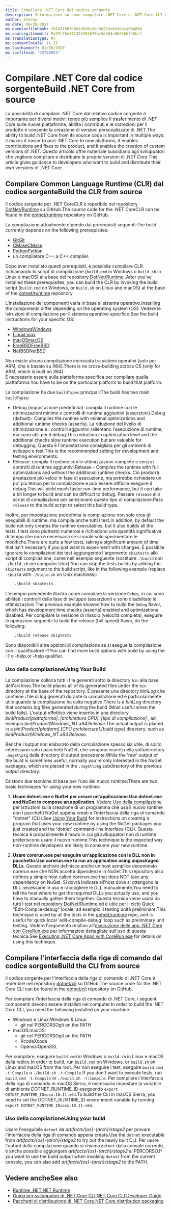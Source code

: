 ```yaml
---
title: Compilare .NET Core dal codice sorgente
description: Informazioni su come compilare .NET Core e .NET Core CLI dal codice sorgente.
author: bleroy
ms.date: 06/28/2017
ms.openlocfilehash: fe5431667d861d830c2ec56252e6e3e2ca08a866
ms.sourcegitcommit: 9a97c76e141333394676bc5d264c6624b6f45bcf
ms.translationtype: MT
ms.contentlocale: it-IT
ms.lasthandoff: 01/08/2020
ms.locfileid: "75740923"
---
```

# <a name="build-net-core-from-source"></a><span data-ttu-id="98f5a-103">Compilare .NET Core dal codice sorgente</span><span class="sxs-lookup"><span data-stu-id="98f5a-103">Build .NET Core from source</span></span>

<span data-ttu-id="98f5a-104">La possibilità di compilare .NET Core dal relativo codice sorgente è importante per diversi motivi: rende più semplice il trasferimento di .NET Core sulle nuove piattaforme, abilita i contributi e le correzioni per il prodotto e consente la creazione di versioni personalizzate di .NET.</span><span class="sxs-lookup"><span data-stu-id="98f5a-104">The ability to build .NET Core from its source code is important in multiple ways: it makes it easier to port .NET Core to new platforms, it enables contributions and fixes to the product, and it enables the creation of custom versions of .NET.</span></span>
<span data-ttu-id="98f5a-105">Questo articolo offre materiale sussidiario agli sviluppatori che vogliono compilare e distribuire le proprie versioni di .NET Core.</span><span class="sxs-lookup"><span data-stu-id="98f5a-105">This article gives guidance to developers who want to build and distribute their own versions of .NET Core.</span></span>

## <a name="build-the-clr-from-source"></a><span data-ttu-id="98f5a-106">Compilare Common Language Runtime (CLR) dal codice sorgente</span><span class="sxs-lookup"><span data-stu-id="98f5a-106">Build the CLR from source</span></span>

<span data-ttu-id="98f5a-107">Il codice sorgente per .NET CoreCLR è reperibile nel repository [DotNet/Runtime](https://github.com/dotnet/runtime/) su GitHub.</span><span class="sxs-lookup"><span data-stu-id="98f5a-107">The source code for the .NET CoreCLR can be found in the [dotnet/runtime](https://github.com/dotnet/runtime/) repository on GitHub.</span></span>

<span data-ttu-id="98f5a-108">La compilazione attualmente dipende dai prerequisiti seguenti:</span><span class="sxs-lookup"><span data-stu-id="98f5a-108">The build currently depends on the following prerequisites:</span></span>

- [<span data-ttu-id="98f5a-109">Git</span><span class="sxs-lookup"><span data-stu-id="98f5a-109">Git</span></span>](https://git-scm.com/)
- [<span data-ttu-id="98f5a-110">CMake</span><span class="sxs-lookup"><span data-stu-id="98f5a-110">CMake</span></span>](https://cmake.org/)
- [<span data-ttu-id="98f5a-111">Python</span><span class="sxs-lookup"><span data-stu-id="98f5a-111">Python</span></span>](https://www.python.org/)
- <span data-ttu-id="98f5a-112">un compilatore C++.</span><span class="sxs-lookup"><span data-stu-id="98f5a-112">a C++ compiler.</span></span>

<span data-ttu-id="98f5a-113">Dopo aver installato questi prerequisiti, è possibile compilare CLR richiamando lo script di compilazione (`build.cmd` in Windows o `build.sh` in Linux e macOS) alla base del repository [DotNet/Runtime](https://github.com/dotnet/runtime/) .</span><span class="sxs-lookup"><span data-stu-id="98f5a-113">After you've installed these prerequisites, you can build the CLR by invoking the build script (`build.cmd` on Windows, or `build.sh` on Linux and macOS) at the base of the [dotnet/runtime](https://github.com/dotnet/runtime/) repository.</span></span>

<span data-ttu-id="98f5a-114">L'installazione dei componenti varia in base al sistema operativo.</span><span class="sxs-lookup"><span data-stu-id="98f5a-114">Installing the components differ depending on the operating system (OS).</span></span> <span data-ttu-id="98f5a-115">Vedere le istruzioni di compilazione per il sistema operativo specifico:</span><span class="sxs-lookup"><span data-stu-id="98f5a-115">See the build instructions for your specific OS:</span></span>

- [<span data-ttu-id="98f5a-116">Windows</span><span class="sxs-lookup"><span data-stu-id="98f5a-116">Windows</span></span>](https://github.com/dotnet/coreclr/blob/master/Documentation/building/windows-instructions.md)
- [<span data-ttu-id="98f5a-117">Linux</span><span class="sxs-lookup"><span data-stu-id="98f5a-117">Linux</span></span>](https://github.com/dotnet/coreclr/blob/master/Documentation/building/linux-instructions.md)
- [<span data-ttu-id="98f5a-118">macOS</span><span class="sxs-lookup"><span data-stu-id="98f5a-118">macOS</span></span>](https://github.com/dotnet/coreclr/blob/master/Documentation/building/osx-instructions.md)
- [<span data-ttu-id="98f5a-119">FreeBSD</span><span class="sxs-lookup"><span data-stu-id="98f5a-119">FreeBSD</span></span>](https://github.com/dotnet/coreclr/blob/master/Documentation/building/freebsd-instructions.md)
- [<span data-ttu-id="98f5a-120">NetBSD</span><span class="sxs-lookup"><span data-stu-id="98f5a-120">NetBSD</span></span>](https://github.com/dotnet/coreclr/blob/master/Documentation/building/netbsd-instructions.md)

<span data-ttu-id="98f5a-121">Non esiste alcuna compilazione incrociata tra sistemi operativi (solo per ARM, che è basato su X64).</span><span class="sxs-lookup"><span data-stu-id="98f5a-121">There is no cross-building across OS (only for ARM, which is built on X64).</span></span>  
<span data-ttu-id="98f5a-122">È necessario essere sulla piattaforma specifica per compilare quella piattaforma.</span><span class="sxs-lookup"><span data-stu-id="98f5a-122">You have to be on the particular platform to build that platform.</span></span>  

<span data-ttu-id="98f5a-123">La compilazione ha due `buildTypes` principali:</span><span class="sxs-lookup"><span data-stu-id="98f5a-123">The build has two main `buildTypes`:</span></span>

- <span data-ttu-id="98f5a-124">Debug (impostazione predefinita): compila il runtime con le ottimizzazioni minime e controlli di runtime aggiuntivi (asserzioni).</span><span class="sxs-lookup"><span data-stu-id="98f5a-124">Debug (default)- Compiles the runtime with minimal optimizations and additional runtime checks (asserts).</span></span> <span data-ttu-id="98f5a-125">La riduzione del livello di ottimizzazione e i controlli aggiuntivi rallentano l'esecuzione di runtime, ma sono utili per il debug.</span><span class="sxs-lookup"><span data-stu-id="98f5a-125">This reduction in optimization level and the additional checks slow runtime execution but are valuable for debugging.</span></span> <span data-ttu-id="98f5a-126">Questa è l'impostazione consigliata per gli ambienti di sviluppo e test.</span><span class="sxs-lookup"><span data-stu-id="98f5a-126">This is the recommended setting for development and testing environments.</span></span>
- <span data-ttu-id="98f5a-127">Release: compila il runtime con le ottimizzazioni complete e senza i controlli di runtime aggiuntivi.</span><span class="sxs-lookup"><span data-stu-id="98f5a-127">Release - Compiles the runtime with full optimizations and without the additional runtime checks.</span></span> <span data-ttu-id="98f5a-128">Ciò produrrà prestazioni più veloci in fase di esecuzione, ma potrebbe richiedere un po' più tempo per la compilazione e può essere difficile eseguire il debug.</span><span class="sxs-lookup"><span data-stu-id="98f5a-128">This will yield much faster run-time performance, but it can take a bit longer to build and can be difficult to debug.</span></span> <span data-ttu-id="98f5a-129">Passare `release` allo script di compilazione per selezionare questo tipo di compilazione.</span><span class="sxs-lookup"><span data-stu-id="98f5a-129">Pass `release` to the build script to select this build type.</span></span>

<span data-ttu-id="98f5a-130">Inoltre, per impostazione predefinita la compilazione non solo crea gli eseguibili di runtime, ma compila anche tutti i test.</span><span class="sxs-lookup"><span data-stu-id="98f5a-130">In addition, by default the build not only creates the runtime executables, but it also builds all the tests.</span></span>
<span data-ttu-id="98f5a-131">I test sono piuttosto numerosi e richiedono una quantità significativa di tempo che non è necessaria se si vuole solo sperimentare le modifiche.</span><span class="sxs-lookup"><span data-stu-id="98f5a-131">There are quite a few tests, taking a significant amount of time that isn't necessary if you just want to experiment with changes.</span></span>
<span data-ttu-id="98f5a-132">È possibile ignorare le compilazioni dei test aggiungendo l'argomento `skiptests` allo script di compilazione, come nell'esempio seguente (sostituire `.\build` con `./build.sh` nei computer Unix):</span><span class="sxs-lookup"><span data-stu-id="98f5a-132">You can skip the tests builds by adding the `skiptests` argument to the build script, like in the following example (replace `.\build` with `./build.sh` on Unix machines):</span></span>

```bat
    .\build skiptests
```

<span data-ttu-id="98f5a-133">L'esempio precedente illustra come compilare la versione `Debug`, in cui sono abilitati i controlli della fase di sviluppo (asserzioni) e sono disabilitate le ottimizzazioni.</span><span class="sxs-lookup"><span data-stu-id="98f5a-133">The previous example showed how to build the `Debug` flavor, which has development time checks (asserts) enabled and optimizations disabled.</span></span> <span data-ttu-id="98f5a-134">Per compilare la versione di rilascio (velocità completa), eseguire le operazioni seguenti:</span><span class="sxs-lookup"><span data-stu-id="98f5a-134">To build the release (full speed) flavor, do the following:</span></span>

```bat
    .\build release skiptests
```

<span data-ttu-id="98f5a-135">Sono disponibili altre opzioni di compilazione se si esegue la compilazione con il qualificatore -?</span><span class="sxs-lookup"><span data-stu-id="98f5a-135">You can find more build options with build by using the -?</span></span> <span data-ttu-id="98f5a-136">o -help.</span><span class="sxs-lookup"><span data-stu-id="98f5a-136">or -help qualifier.</span></span>

### <a name="using-your-build"></a><span data-ttu-id="98f5a-137">Uso della compilazione</span><span class="sxs-lookup"><span data-stu-id="98f5a-137">Using Your Build</span></span>

<span data-ttu-id="98f5a-138">La compilazione colloca tutti i file generati sotto la directory `bin` alla base dell'archivio.</span><span class="sxs-lookup"><span data-stu-id="98f5a-138">The build places all of its generated files under the `bin` directory at the base of the repository.</span></span>
<span data-ttu-id="98f5a-139">È presente una directory *bin\Log* che contiene i file di log generati durante la compilazione ed è particolarmente utile quando la compilazione ha esito negativo.</span><span class="sxs-lookup"><span data-stu-id="98f5a-139">There is a *bin\Log* directory that contains log files generated during the build (Most useful when the build fails).</span></span>
<span data-ttu-id="98f5a-140">L'output effettivo viene inserito in una directory *bin\Product\[piattaforma]. [architettura CPU]. [tipo di compilazione]* , ad esempio *bin\Product\Windows_NT.x64.Release*.</span><span class="sxs-lookup"><span data-stu-id="98f5a-140">The actual output is placed in a *bin\Product\[platform].[CPU architecture].[build type]* directory, such as *bin\Product\Windows_NT.x64.Release*.</span></span>

<span data-ttu-id="98f5a-141">Benché l'output non elaborato della compilazione spesso sia utile, di solito interessano solo i pacchetti NuGet, che vengono inseriti nella sottodirectory `.nuget\pkg` della directory di output precedente.</span><span class="sxs-lookup"><span data-stu-id="98f5a-141">While the 'raw' output of the build is sometimes useful, normally you're only interested in the NuGet packages, which are placed in the `.nuget\pkg` subdirectory of the previous output directory.</span></span>

<span data-ttu-id="98f5a-142">Esistono due tecniche di base per l'uso del nuovo runtime:</span><span class="sxs-lookup"><span data-stu-id="98f5a-142">There are two basic techniques for using your new runtime:</span></span>

 1. <span data-ttu-id="98f5a-143">**Usare dotnet.exe e NuGet per creare un'applicazione**.</span><span class="sxs-lookup"><span data-stu-id="98f5a-143">**Use dotnet.exe and NuGet to compose an application**.</span></span>
    <span data-ttu-id="98f5a-144">Vedere [Uso della compilazione](https://github.com/dotnet/runtime/blob/master/docs/workflow/testing/using-your-build.md) per istruzioni sulla creazione di un programma che usa il nuovo runtime con i pacchetti NuGet appena creati e l'interfaccia della riga di comando "dotnet" (CLI).</span><span class="sxs-lookup"><span data-stu-id="98f5a-144">See [Using Your Build](https://github.com/dotnet/runtime/blob/master/docs/workflow/testing/using-your-build.md) for instructions on creating a program that uses your new runtime by using the NuGet packages you just created and the 'dotnet' command-line interface (CLI).</span></span> <span data-ttu-id="98f5a-145">Questa tecnica è probabilmente il modo in cui gli sviluppatori non di runtime preferiscono usare il nuovo runtime.</span><span class="sxs-lookup"><span data-stu-id="98f5a-145">This technique is the expected way non-runtime developers are likely to consume your new runtime.</span></span>

 2. <span data-ttu-id="98f5a-146">**Usare corerun.exe per eseguire un'applicazione con le DLL non in pacchetto**.</span><span class="sxs-lookup"><span data-stu-id="98f5a-146">**Use corerun.exe to run an application using unpackaged DLLs**.</span></span>
    <span data-ttu-id="98f5a-147">Questo archivio definisce anche un host semplice denominato corerun.exe che NON accetta dipendenze in NuGet.</span><span class="sxs-lookup"><span data-stu-id="98f5a-147">This repository also defines a simple host called corerun.exe that does NOT take any dependency on NuGet.</span></span>
    <span data-ttu-id="98f5a-148">Si dovrà indicare all'host dove si ottengono le DLL necessarie in uso e raccogliere le DLL manualmente.</span><span class="sxs-lookup"><span data-stu-id="98f5a-148">You need to tell the host where to get the required DLLs you actually use, and you have to manually gather them together.</span></span>
    <span data-ttu-id="98f5a-149">Questa tecnica viene usata da tutti i test nel repository [DotNet/Runtime](https://github.com/dotnet/runtime) ed è utile per il ciclo Quick "Edit-Compile-debug" locale, ad esempio il testing unità preliminare.</span><span class="sxs-lookup"><span data-stu-id="98f5a-149">This technique is used by all the tests in the [dotnet/runtime](https://github.com/dotnet/runtime) repo, and is useful for quick local 'edit-compile-debug' loop such as preliminary unit testing.</span></span>
    <span data-ttu-id="98f5a-150">Vedere l'argomento relativo all'[esecuzione delle app .NET Core con CoreRun.exe](https://github.com/dotnet/runtime/blob/master/docs/workflow/testing/using-corerun.md) per informazioni dettagliate sull'uso di questa tecnica.</span><span class="sxs-lookup"><span data-stu-id="98f5a-150">See [Executing .NET Core Apps with CoreRun.exe](https://github.com/dotnet/runtime/blob/master/docs/workflow/testing/using-corerun.md) for details on using this technique.</span></span>

## <a name="build-the-cli-from-source"></a><span data-ttu-id="98f5a-151">Compilare l'interfaccia della riga di comando dal codice sorgente</span><span class="sxs-lookup"><span data-stu-id="98f5a-151">Build the CLI from source</span></span>

<span data-ttu-id="98f5a-152">Il codice sorgente per l'interfaccia della riga di comando di .NET Core è reperibile nel repository [dotnet/cli](https://github.com/dotnet/cli/) su GitHub.</span><span class="sxs-lookup"><span data-stu-id="98f5a-152">The source code for the .NET Core CLI can be found in the [dotnet/cli](https://github.com/dotnet/cli/) repository on GitHub.</span></span>

<span data-ttu-id="98f5a-153">Per compilare l'interfaccia della riga di comando di .NET Core, i seguenti componenti devono essere installati nel computer.</span><span class="sxs-lookup"><span data-stu-id="98f5a-153">In order to build the .NET Core CLI, you need the following installed on your machine.</span></span>

- <span data-ttu-id="98f5a-154">Windows e Linux:</span><span class="sxs-lookup"><span data-stu-id="98f5a-154">Windows & Linux:</span></span>
  - <span data-ttu-id="98f5a-155">git nel PERCORSO</span><span class="sxs-lookup"><span data-stu-id="98f5a-155">git on the PATH</span></span>
- <span data-ttu-id="98f5a-156">macOS:</span><span class="sxs-lookup"><span data-stu-id="98f5a-156">macOS:</span></span>
  - <span data-ttu-id="98f5a-157">git nel PERCORSO</span><span class="sxs-lookup"><span data-stu-id="98f5a-157">git on the PATH</span></span>
  - <span data-ttu-id="98f5a-158">Xcode</span><span class="sxs-lookup"><span data-stu-id="98f5a-158">Xcode</span></span>
  - <span data-ttu-id="98f5a-159">Openssl</span><span class="sxs-lookup"><span data-stu-id="98f5a-159">OpenSSL</span></span>

<span data-ttu-id="98f5a-160">Per compilare, eseguire `build.cmd` in Windows o `build.sh` in Linux e macOS dalla radice.</span><span class="sxs-lookup"><span data-stu-id="98f5a-160">In order to build, run `build.cmd` on Windows, or `build.sh` on Linux and macOS from the root.</span></span> <span data-ttu-id="98f5a-161">Per non eseguire i test, eseguire `build.cmd -t:Compile` o `./build.sh -t:Compile`.</span><span class="sxs-lookup"><span data-stu-id="98f5a-161">If you don't want to execute tests, run `build.cmd -t:Compile` or `./build.sh -t:Compile`.</span></span> <span data-ttu-id="98f5a-162">Per compilare l'interfaccia della riga di comando in macOS Sierra, è necessario impostare la variabile di ambiente DOTNET_RUNTIME_ID eseguendo `export DOTNET_RUNTIME_ID=osx.10.11-x64`.</span><span class="sxs-lookup"><span data-stu-id="98f5a-162">To build the CLI in macOS Sierra, you need to set the DOTNET_RUNTIME_ID environment variable by running `export DOTNET_RUNTIME_ID=osx.10.11-x64`.</span></span>

### <a name="using-your-build"></a><span data-ttu-id="98f5a-163">Uso della compilazione</span><span class="sxs-lookup"><span data-stu-id="98f5a-163">Using your build</span></span>

<span data-ttu-id="98f5a-164">Usare l'eseguibile `dotnet` da *artifacts/{os}-{arch}/stage2* per provare l'interfaccia della riga di comando appena creata.</span><span class="sxs-lookup"><span data-stu-id="98f5a-164">Use the `dotnet` executable from *artifacts/{os}-{arch}/stage2* to try out the newly built CLI.</span></span> <span data-ttu-id="98f5a-165">Per usare l'output della compilazione quando si chiama `dotnet` dalla console corrente, è anche possibile aggiungere *artifacts/{os}-{arch}/stage2* al PERCORSO.</span><span class="sxs-lookup"><span data-stu-id="98f5a-165">If you want to use the build output when invoking `dotnet` from the current console, you can also add *artifacts/{os}-{arch}/stage2* to the PATH.</span></span>

## <a name="see-also"></a><span data-ttu-id="98f5a-166">Vedere anche</span><span class="sxs-lookup"><span data-stu-id="98f5a-166">See also</span></span>

- [<span data-ttu-id="98f5a-167">Runtime .NET</span><span class="sxs-lookup"><span data-stu-id="98f5a-167">.NET Runtime</span></span>](https://github.com/dotnet/runtime/blob/master/README.md)
- [<span data-ttu-id="98f5a-168">Guida per sviluppatori di .NET Core CLI</span><span class="sxs-lookup"><span data-stu-id="98f5a-168">.NET Core CLI Developer Guide</span></span>](https://github.com/dotnet/cli/blob/master/Documentation/project-docs/developer-guide.md)
- [<span data-ttu-id="98f5a-169">Pacchetti di distribuzione di .NET Core</span><span class="sxs-lookup"><span data-stu-id="98f5a-169">.NET Core distribution packaging</span></span>](./distribution-packaging.md)
